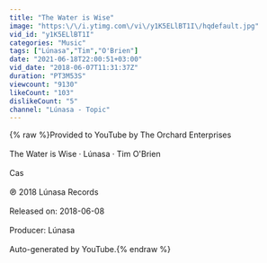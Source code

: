 ```yaml
---
title: "The Water is Wise"
image: "https:\/\/i.ytimg.com\/vi\/y1K5ELlBT1I\/hqdefault.jpg"
vid_id: "y1K5ELlBT1I"
categories: "Music"
tags: ["Lúnasa","Tim","O'Brien"]
date: "2021-06-18T22:00:51+03:00"
vid_date: "2018-06-07T11:31:37Z"
duration: "PT3M53S"
viewcount: "9130"
likeCount: "103"
dislikeCount: "5"
channel: "Lúnasa - Topic"
---
```

{% raw %}Provided to YouTube by The Orchard Enterprises<br /><br />The Water is Wise · Lúnasa · Tim O'Brien<br /><br />Cas<br /><br />℗ 2018 Lúnasa Records<br /><br />Released on: 2018-06-08<br /><br />Producer: Lúnasa<br /><br />Auto-generated by YouTube.{% endraw %}
